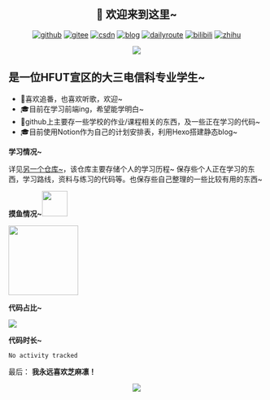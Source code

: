 <h2 align="center">👋 欢迎来到这里~</h2>


<p align="center">
  <a href="https://github.com/sunshineclover"><img src="https://img.shields.io/badge/GitHub-ff79c6" alt="github"></a>
  <a href="https://gitee.com/gentlewindlion"><img src="https://img.shields.io/badge/Gitee-fe7300" alt="gitee"></a>
  <a href="https://blog.csdn.net/sunshineclover"><img src="https://img.shields.io/badge/CSDN-cf000e" alt="csdn"></a>
  <a href="https://www.gentlewindlion.cn"><img src="https://img.shields.io/badge/blog-green" alt="blog"></a>
  <a href="https://lateral-insect-a22.notion.site/2022-6898f97a75224f06b978c686b5e3dd3f"><img src="https://img.shields.io/badge/blog-red" alt="dailyroute"></a>
  <a href="https://space.bilibili.com/249396108"><img src="https://img.shields.io/badge/bilibili-pink" alt="bilibili"></a>
  <a href="https://www.zhihu.com/people/sunshineclover"><img src="https://img.shields.io/badge/zhihu-blue" alt="zhihu"></a>
</p>

<div style="text-align:center"><img src="https://i.ibb.co/b6GmWWT/2.jpg" /></div>

<h2>是一位HFUT宣区的大三电信科专业学生~</h2>

- 🔭喜欢追番，也喜欢听歌，欢迎~
- 🎓目前在学习前端ing，希望能学明白~
- 🌱github上主要存一些学校的作业/课程相关的东西，及一些正在学习的代码~
- 🎓目前使用Notion作为自己的计划安排表，利用Hexo搭建静态blog~

**学习情况~** 

详见[另一个仓库~](https://github.com/sunshineclover/Learning)，该仓库主要存储个人的学习历程~ 保存些个人正在学习的东西，学习路线，资料与练习的代码等。也保存些自己整理的一些比较有用的东西~

**摸鱼情况~**<img src="https://media.giphy.com/media/mGcNjsfWAjY5AEZNw6/giphy.gif" width="50">

<img align="" height="137px" src="https://github-readme-stats.vercel.app/api?username=sunshineclover&hide_title=true&hide_border=true&show_icons=true&include_all_commits=true&line_height=21&bg_color=0,EC6C6C,FFD479,FFFC79,73FA79&theme=graywhite&locale=cn" />


**代码占比~**

<img align="center" src="https://github-readme-stats.vercel.app/api/top-langs/?username=sunshineclover&layout=compact" />


**代码时长~**

<!--START_SECTION:waka-->

```text
No activity tracked
```

<!--END_SECTION:waka-->

最后：
**我永远喜欢芝麻凛！**

<div style="text-align:center"><img src="https://i.ibb.co/p178xRs/1633511536007.jpg" /></div>



